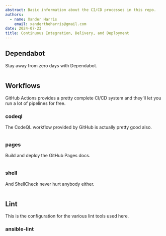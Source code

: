 ```yaml
---
abstract: Basic information about the CI/CD processes in this repo.
authors:
  - name: Xander Harris
    email: xandertheharris@gmail.com
date: 2024-07-23
title: Continuous Integration, Delivery, and Deployment
---
```


## Dependabot

Stay away from zero days with Dependabot.

```{autoyaml} .github/dependabot.yml
```

## Workflows

GitHub Actions provides a pretty complete CI/CD system and they'll let you
run a lot of pipelines for free.

### codeql

The CodeQL workflow provided by GitHub is actually pretty good also.

```{autoyaml} .github/workflows/codeql.yml
```

### pages

Build and deploy the GitHub Pages docs.

```{autoyaml} .github/workflows/pages.yml
```

### shell

And ShellCheck never hurt anybody either.

```{autoyaml} .github/workflows/shell.yml
```

## Lint

This is the configuration for the various lint tools used here.

### ansible-lint

```{autoyaml} .ansible-lint
```

